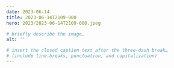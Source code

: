 ```yaml
---
date: 2023-06-14
title: 2023-06-14T2109-000
hero: 2023/2023-06-14T2109-000.jpeg

# briefly describe the image…
alt: ''

# insert the closed caption text after the three-dash break…
# (include line-breaks, punctuation, and capitalization)
---
```

